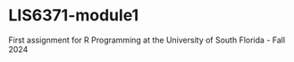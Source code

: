 # LIS6371-module1
First assignment for R Programming at the University of South Florida - Fall 2024
